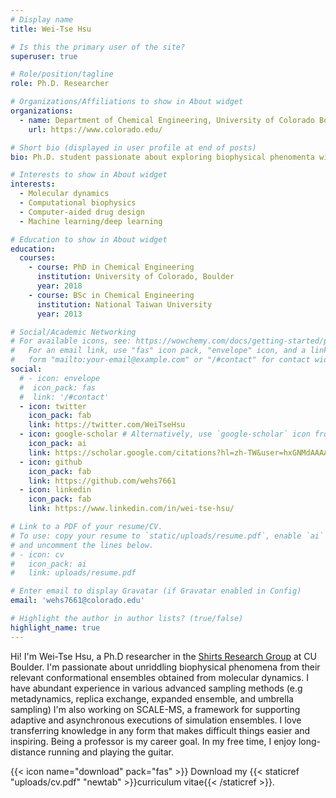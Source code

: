 ```yaml
---
# Display name
title: Wei-Tse Hsu

# Is this the primary user of the site?
superuser: true

# Role/position/tagline
role: Ph.D. Researcher

# Organizations/Affiliations to show in About widget
organizations:
  - name: Department of Chemical Engineering, University of Colorado Boulder
    url: https://www.colorado.edu/

# Short bio (displayed in user profile at end of posts)
bio: Ph.D. student passionate about exploring biophysical phenomenta with molecular dynamics

# Interests to show in About widget
interests:
  - Molecular dynamics 
  - Computational biophysics
  - Computer-aided drug design
  - Machine learning/deep learning

# Education to show in About widget
education:
  courses:
    - course: PhD in Chemical Engineering
      institution: University of Colorado, Boulder
      year: 2018
    - course: BSc in Chemical Engineering
      institution: National Taiwan University
      year: 2013

# Social/Academic Networking
# For available icons, see: https://wowchemy.com/docs/getting-started/page-builder/#icons
#   For an email link, use "fas" icon pack, "envelope" icon, and a link in the
#   form "mailto:your-email@example.com" or "/#contact" for contact widget.
social:
  # - icon: envelope
  #  icon_pack: fas
  #  link: '/#contact'
  - icon: twitter
    icon_pack: fab
    link: https://twitter.com/WeiTseHsu
  - icon: google-scholar # Alternatively, use `google-scholar` icon from `ai` icon pack
    icon_pack: ai
    link: https://scholar.google.com/citations?hl=zh-TW&user=hxGNMdAAAAAJ
  - icon: github
    icon_pack: fab
    link: https://github.com/wehs7661
  - icon: linkedin
    icon_pack: fab
    link: https://www.linkedin.com/in/wei-tse-hsu/

# Link to a PDF of your resume/CV.
# To use: copy your resume to `static/uploads/resume.pdf`, enable `ai` icons in `params.toml`,
# and uncomment the lines below.
# - icon: cv
#   icon_pack: ai
#   link: uploads/resume.pdf

# Enter email to display Gravatar (if Gravatar enabled in Config)
email: 'wehs7661@colorado.edu'

# Highlight the author in author lists? (true/false)
highlight_name: true
---
```


Hi! I'm Wei-Tse Hsu, a Ph.D researcher in the [Shirts Research Group](https://www.colorado.edu/lab/shirtsgroup/) at CU Boulder. I'm passionate about unriddling biophysical phenomena from their relevant conformational ensembles obtained from molecular dynamics. I have abundant experience in various advanced sampling methods (e.g metadynamics, replica exchange, expanded ensemble, and umbrella sampling) I'm also working on SCALE-MS, a framework for supporting adaptive and asynchronous executions of simulation ensembles. I love transferring knowledge in any form that makes difficult things easier and inspiring. Being a professor is my career goal. In my free time, I enjoy long-distance running and playing the guitar. 

{{< icon name="download" pack="fas" >}} Download my {{< staticref "uploads/cv.pdf" "newtab" >}}curriculum vitae{{< /staticref >}}.
